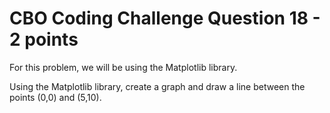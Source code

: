 # CBO Coding Challenge Question 18 - 2 points

For this problem, we will be using the Matplotlib library.

Using the Matplotlib library, create a graph and draw a line between the points (0,0) and (5,10).